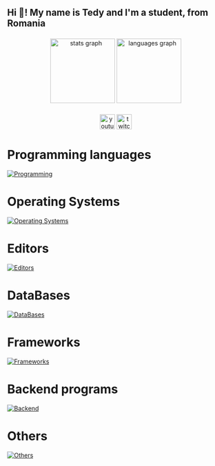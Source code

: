 <h2 align="left">Hi 👋! My name is Tedy and I'm a student, from Romania</h2>

###

<div align="center">
  <img src="https://github-readme-stats.vercel.app/api?username=tedyongit&hide_title=false&hide_rank=false&show_icons=true&include_all_commits=true&count_private=true&disable_animations=false&theme=dracula&locale=en&hide_border=false" height="150" alt="stats graph"  />
  <img src="https://github-readme-stats.vercel.app/api/top-langs?username=tedyongit&locale=en&hide_title=false&layout=compact&card_width=320&langs_count=5&theme=dracula&hide_border=false" height="150" alt="languages graph"  />
</div>

###

<div align="center">
  <a href="https://www.youtube.com/channel/UCeysqo6ulNTikeZ0QIEcsrA"><img src="https://img.shields.io/static/v1?message=Youtube&logo=youtube&label=&color=FF0000&logoColor=white&labelColor=&style=for-the-badge" href="https://google.com" height="35" alt="youtube logo"  /></a>
  <a href="https://www.twitch.tv/tedyyval"><img src="https://img.shields.io/static/v1?message=Twitch&logo=twitch&label=&color=9146FF&logoColor=white&labelColor=&style=for-the-badge" height="35" alt="twitch logo"  /></a>
</div>

###
# Programming languages
[![Programming](https://skillicons.dev/icons?i=js,html,css,python,lua,cpp,c,cs,nodejs,typescript,java,jquery,php)](https://skillicons.dev)

# Operating Systems
[![Operating Systems](https://skillicons.dev/icons?i=linux,arch,ubuntu,windows,kali)](https://skillicons.dev)

# Editors
[![Editors](https://skillicons.dev/icons?i=androidstudio,eclipse,vscode,sublime,visualstudio,vim,robloxstudio,arduino)](https://skillicons.dev)

# DataBases
[![DataBases](https://skillicons.dev/icons?i=mysql,firebase,mongodb)](https://skillicons.dev)

# Frameworks
[![Frameworks](https://skillicons.dev/icons?i=tailwind,angular,electron,react)](https://skillicons.dev)

# Backend programs
[![Backend](https://skillicons.dev/icons?i=postman,express)](https://skillicons.dev)

# Others
[![Others](https://skillicons.dev/icons?i=ae,pr,ps)](https://skillicons.dev)
